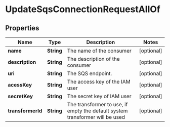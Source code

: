

# UpdateSqsConnectionRequestAllOf


## Properties

Name | Type | Description | Notes
------------ | ------------- | ------------- | -------------
**name** | **String** | The name of the consumer |  [optional]
**description** | **String** | The description of the consumer |  [optional]
**uri** | **String** | The SQS endpoint. |  [optional]
**acessKey** | **String** | The access key of the IAM user |  [optional]
**secretKey** | **String** | The secret key of IAM user |  [optional]
**transformerId** | **String** | The transformer to use, if empty the default system transformer will be used |  [optional]



